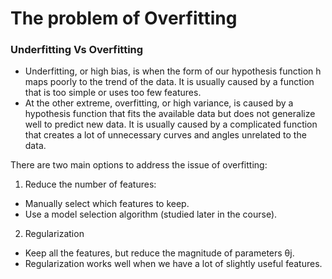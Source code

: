 # The problem of Overfitting

### Underfitting Vs Overfitting  

- Underfitting, or high bias, is when the form of our hypothesis function h maps poorly to the trend of the data. It is usually caused by a function that is too simple or uses too few features. <br>
- At the other extreme, overfitting, or high variance, is caused by a hypothesis function that fits the available data but does not generalize well to predict new data. It is usually caused by a complicated function that creates a lot of unnecessary curves and angles unrelated to the data.<br>


There are two main options to address the issue of overfitting:

1) Reduce the number of features:<br>
-   Manually select which features to keep.
-   Use a model selection algorithm (studied later in the course).

2) Regularization<br>
-   Keep all the features, but reduce the magnitude of parameters  θj​.
-   Regularization works well when we have a lot of slightly useful features.

